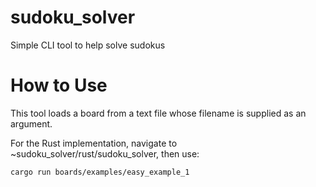 # sudoku_solver
Simple CLI tool to help solve sudokus

# How to Use
This tool loads a board from a text file whose filename is supplied as an argument.

For the Rust implementation, navigate to ~sudoku_solver/rust/sudoku_solver, then use:
```bash
cargo run boards/examples/easy_example_1

```
